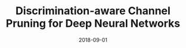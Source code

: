 ---
title: "Discrimination-aware Channel Pruning for Deep Neural Networks"
collection: conferences
permalink: /publication/Discrimination
date: 2018-09-01
year: "2018"
venue: "NeurIPS"
city: 
state: ""
thumbnail: "Discrimination.png"
teaser :
authors: "Zhuang Zhuangwei, Tan Mingkui, Zhuang Bohan, Liu Jing, Guo Yong, Wu Qingyao, Huang Junzhou, Zhu Jinhui"
bibtex: Discrimination.txt
uri: Discrimination.pdf
arxiv: https://arxiv.org/abs/1810.11809
project: 
source: https://github.com/SCUT-AILab/DCP
poster: Discrimination.pdf
data:
---